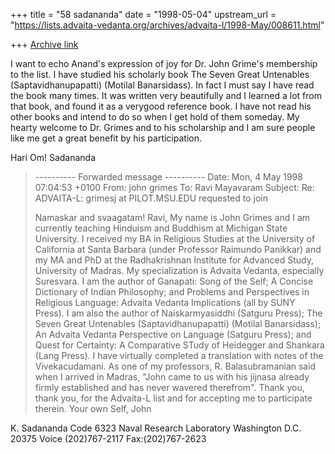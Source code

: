 +++
title = "58 sadananda"
date = "1998-05-04"
upstream_url = "https://lists.advaita-vedanta.org/archives/advaita-l/1998-May/008611.html"

+++
[Archive link](https://lists.advaita-vedanta.org/archives/advaita-l/1998-May/008611.html)

I want to echo Anand's expression of joy for  Dr. John Grime's membership
to the list.  I have studied his scholarly book The Seven Great Untenables
(Saptavidhanupapatti) (Motilal Banarsidass).  In fact I must say I have
read the book many times.   It was written very beautifully and I learned a
lot from that book, and found it as a verygood reference book.  I have not
read his other books and intend to do so when I get hold of them someday.
My hearty welcome to Dr. Grimes and to his scholarship and I am sure people
like me get a great benefit by his participation.

Hari Om!
Sadananda

>---------- Forwarded message ----------
>Date: Mon, 4 May 1998 07:04:53 +0100
>From: john grimes <grimesj at pilot.msu.edu>
>To: Ravi Mayavaram <msr at reddy20.tamu.edu>
>Subject: Re: ADVAITA-L: grimesj at PILOT.MSU.EDU requested to join
>
>Namaskar and svaagatam!
>Ravi,
>   My name is John Grimes and I am currently teaching Hinduism and Buddhism
>at Michigan State University. I received my BA in Religious Studies at the
>University of California at Santa Barbara (under Professor Raimundo
>Panikkar) and my MA and PhD at the Radhakrishnan Institute for Advanced
>Study, University of Madras. My specialization is Advaita Vedanta,
>especially Suresvara. I am the author of Ganapati: Song of the Self; A
>Concise Dictionary of Indian Philosophy; and Problems and Perspectives in
>Religious Language: Advaita Vedanta Implications (all by SUNY Press). I am
>also the author of Naiskarmyasiddhi (Satguru Press); The Seven Great
>Untenables (Saptavidhanupapatti) (Motilal Banarsidass); An Advaita Vedanta
>Perspective on Language (Satguru Press); and Quest for Certainty: A
>Comparative STudy of Heidegger and Shankara (Lang Press).
>I have virtually completed a translation with notes of the Vivekacudamani.
>As one of my professors, R. Balasubramanian said when I arrived in Madras,
>"John came to us with his jijnasa already firmly established and has never
>wavered therefrom". Thank you, thank you, for the Advaita-L list and for
>accepting me to participate therein.
>Your own Self,
>John


K. Sadananda
Code 6323
Naval Research Laboratory
Washington D.C. 20375
Voice (202)767-2117
Fax:(202)767-2623

